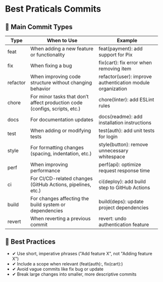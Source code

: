 # Best Praticals Commits

## 🚀 Main Commit Types
Type |	When to Use |	Example
| -- | -- | -- |
| feat | 	When adding a new feature or functionality	| feat(payment): add support for Pix |
| fix	| When fixing a bug	| fix(cart): fix error when removing item | 
| refactor | When improving code structure without changing behavior	| refactor(user): improve authentication module organization |
| chore	| For minor tasks that don’t affect production code (configs, scripts, etc.)	| chore(linter): add ESLint rules |
| docs | For documentation updates |	docs(readme): add installation instructions |
| test	| When adding or modifying tests	| test(auth): add unit tests for login |
| style	| For formatting changes (spacing, indentation, etc.) |	style(button): remove unnecessary whitespace |
| perf	| When improving performance | perf(api): optimize request response time |
| ci	| For CI/CD-related changes (GitHub Actions, pipelines, etc.) |	ci(deploy): add build step to GitHub Actions |
| build	| For changes affecting the build system or dependencies |	build(deps): update project dependencies |
| revert|	When reverting a previous commit |	revert: undo authentication feature |

## 📌 Best Practices
- ✔ Use short, imperative phrases ("Add feature X", not "Adding feature X")
- ✔ Include a scope when relevant (feat(auth):, fix(cart):)
- ✔ Avoid vague commits like fix bug or update
- ✔ Break large changes into smaller, more descriptive commits
